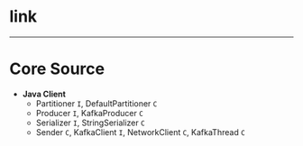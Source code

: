 
# link

---

# Core Source

* __Java Client__
  * Partitioner `I`, DefaultPartitioner `C`
  * Producer `I`, KafkaProducer `C`
  * Serializer `I`, StringSerializer `C`
  * Sender `C`, KafkaClient `I`, NetworkClient `C`, KafkaThread `C`
